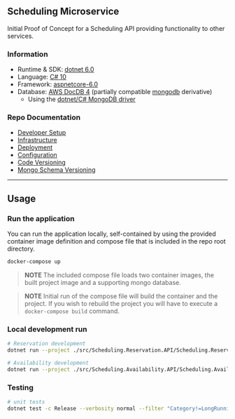 ## Scheduling Microservice

Initial Proof of Concept for a Scheduling API providing functionality to other services.

### Information

- Runtime & SDK: [dotnet 6.0](https://dotnet.microsoft.com/en-us/download/dotnet/6.0)
- Language: [C# 10](https://docs.microsoft.com/en-us/dotnet/csharp/whats-new/csharp-10)
- Framework: [aspnetcore-6.0](https://docs.microsoft.com/en-us/aspnet/core/release-notes/aspnetcore-6.0?view=aspnetcore-6.0)
- Database: [AWS DocDB 4](https://aws.amazon.com/documentdb/) (partially compatible [mongodb](https://www.mongodb.com/) derivative)
  - Using the [dotnet/C# MongoDB driver](https://www.mongodb.com/docs/drivers/csharp/)

### Repo Documentation

- [Developer Setup](./docs/developer-setup.md)
- [Infrastructure](./docs/infrastructure.md)
- [Deployment](./docs/deployment.md)
- [Configuration](./docs/configuration.md)
- [Code Versioning](./docs/versioning.md)
- [Mongo Schema Versioning](./docs/schema-versioning.md)

---

## Usage

### Run the application

You can run the application locally, self-contained by using the provided container image definition and compose file that is included in the repo root directory.

```bash
docker-compose up
```

> **NOTE** The included compose file loads two container images, the built project image and a supporting mongo database.

> **NOTE** Initial run of the compose file will build the container and the project. If you wish to rebuild the project you will have to execute a `docker-compose build` command.

### Local development run

```bash
# Reservation development
dotnet run --project ./src/Scheduling.Reservation.API/Scheduling.Reservation.API.csproj
```

```bash
# Availability development
dotnet run --project ./src/Scheduling.Availability.API/Scheduling.Availability.API.csproj
```

### Testing

```bash
# unit tests
dotnet test -c Release --verbosity normal --filter "Category!=LongRunning"
```

[//]: # "----"
[//]: # "## Conventions"
[//]: #
[//]: # "### Commits"
[//]: #
[//]: # "We follow the [angular conventions](https://github.com/angular/angular/blob/main/CONTRIBUTING.md#-commit-message-format)"
[//]: # "for commits to help support the [semantic versioning](https://semver.org/) used on this repository. Please familiarize"
[//]: # "yourself with these conventions before making commits. This functionality is governed by the"
[//]: # "[semantic-release](https://github.com/semantic-release/semantic-release) github action consumed by this repository."
[//]: #
[//]: # "Example commit message:"
[//]: # "- `fix(pencil): stop graphite breaking when too much pressure applied`"
[//]: # "- `feat(pencil): add 'graphiteWidth' option`"
[//]: # "- `perf(pencil): remove graphiteWidth option`"
[//]: # "- [more info](https://github.com/semantic-release/semantic-release#commit-message-format)"

